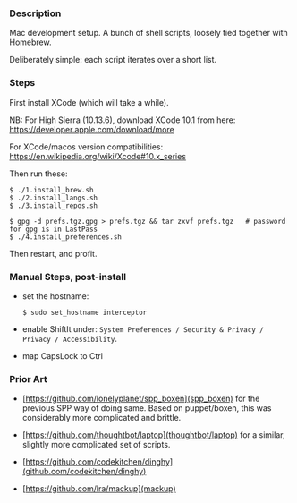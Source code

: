 
### Description

Mac development setup. A bunch of shell scripts, loosely tied together with Homebrew.

Deliberately simple: each script iterates over a short list.

### Steps

First install XCode (which will take a while).

NB: For High Sierra (10.13.6), download XCode 10.1 from here:
    https://developer.apple.com/download/more

For XCode/macos version compatibilities:
https://en.wikipedia.org/wiki/Xcode#10.x_series

Then run these:
```
$ ./1.install_brew.sh
$ ./2.install_langs.sh
$ ./3.install_repos.sh

$ gpg -d prefs.tgz.gpg > prefs.tgz && tar zxvf prefs.tgz   # password for gpg is in LastPass
$ ./4.install_preferences.sh
```

Then restart, and profit.

### Manual Steps, post-install

  - set the hostname:
    ```
    $ sudo set_hostname interceptor
    ```

  - enable ShiftIt under: `System Preferences / Security & Privacy / Privacy / Accessibility`.

  - map CapsLock to Ctrl

### Prior Art

* [https://github.com/lonelyplanet/spp_boxen](spp_boxen) for the previous SPP way of doing same. Based on puppet/boxen, this was considerably more complicated and brittle.

* [https://github.com/thoughtbot/laptop](thoughtbot/laptop) for a similar, slightly more complicated set of scripts.

* [https://github.com/codekitchen/dinghy](github.com/codekitchen/dinghy)

* [https://github.com/lra/mackup](mackup)
